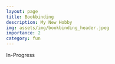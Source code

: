 ```yaml
---
layout: page
title: Bookbinding
description: My New Hobby
img: assets/img/bookbinding_header.jpeg
importance: 2
category: fun
---
```


In-Progress